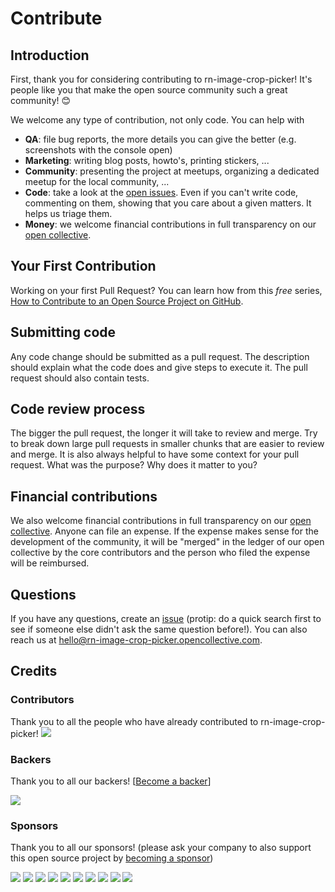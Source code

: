 # Contribute

## Introduction

First, thank you for considering contributing to rn-image-crop-picker! It's people like you that make the open source community such a great community! 😊

We welcome any type of contribution, not only code. You can help with

- **QA**: file bug reports, the more details you can give the better (e.g. screenshots with the console open)
- **Marketing**: writing blog posts, howto's, printing stickers, ...
- **Community**: presenting the project at meetups, organizing a dedicated meetup for the local community, ...
- **Code**: take a look at the [open issues](https://github.com/ivpusic/rn-image-crop-picker/issues). Even if you can't write code, commenting on them, showing that you care about a given
  matters. It helps us triage them.
- **Money**: we welcome financial contributions in full transparency on our [open collective](https://opencollective.com/rn-image-crop-picker).

## Your First Contribution

Working on your first Pull Request? You can learn how from this _free_ series, [How to Contribute to an Open Source Project on GitHub](https://egghead.io/series/how-to-contribute-to-an-open-source-project-on-github).

## Submitting code

Any code change should be submitted as a pull request. The description should explain what the code does and give steps to execute it. The pull request should also contain tests.

## Code review process

The bigger the pull request, the longer it will take to review and merge. Try to break down large pull requests in smaller chunks that are easier to review and merge.
It is also always helpful to have some context for your pull request. What was the purpose? Why does it matter to you?

## Financial contributions

We also welcome financial contributions in full transparency on our [open collective](https://opencollective.com/rn-image-crop-picker).
Anyone can file an expense. If the expense makes sense for the development of the community, it will be "merged" in the ledger of our open collective by the core contributors and the person who filed the expense will be reimbursed.

## Questions

If you have any questions, create an [issue](https://github.com/ivpusic/rn-image-crop-picker/issues) (protip: do a quick search first to see if someone else didn't ask the same question before!).
You can also reach us at hello@rn-image-crop-picker.opencollective.com.

## Credits

### Contributors

Thank you to all the people who have already contributed to rn-image-crop-picker!
<a href="graphs/contributors"><img src="https://opencollective.com/rn-image-crop-picker/contributors.svg?width=890" /></a>

### Backers

Thank you to all our backers! [[Become a backer](https://opencollective.com/rn-image-crop-picker#backer)]

<a href="https://opencollective.com/rn-image-crop-picker#backers" target="_blank"><img src="https://opencollective.com/rn-image-crop-picker/backers.svg?width=890"></a>

### Sponsors

Thank you to all our sponsors! (please ask your company to also support this open source project by [becoming a sponsor](https://opencollective.com/rn-image-crop-picker#sponsor))

<a href="https://opencollective.com/rn-image-crop-picker/sponsor/0/website" target="_blank"><img src="https://opencollective.com/rn-image-crop-picker/sponsor/0/avatar.svg"></a>
<a href="https://opencollective.com/rn-image-crop-picker/sponsor/1/website" target="_blank"><img src="https://opencollective.com/rn-image-crop-picker/sponsor/1/avatar.svg"></a>
<a href="https://opencollective.com/rn-image-crop-picker/sponsor/2/website" target="_blank"><img src="https://opencollective.com/rn-image-crop-picker/sponsor/2/avatar.svg"></a>
<a href="https://opencollective.com/rn-image-crop-picker/sponsor/3/website" target="_blank"><img src="https://opencollective.com/rn-image-crop-picker/sponsor/3/avatar.svg"></a>
<a href="https://opencollective.com/rn-image-crop-picker/sponsor/4/website" target="_blank"><img src="https://opencollective.com/rn-image-crop-picker/sponsor/4/avatar.svg"></a>
<a href="https://opencollective.com/rn-image-crop-picker/sponsor/5/website" target="_blank"><img src="https://opencollective.com/rn-image-crop-picker/sponsor/5/avatar.svg"></a>
<a href="https://opencollective.com/rn-image-crop-picker/sponsor/6/website" target="_blank"><img src="https://opencollective.com/rn-image-crop-picker/sponsor/6/avatar.svg"></a>
<a href="https://opencollective.com/rn-image-crop-picker/sponsor/7/website" target="_blank"><img src="https://opencollective.com/rn-image-crop-picker/sponsor/7/avatar.svg"></a>
<a href="https://opencollective.com/rn-image-crop-picker/sponsor/8/website" target="_blank"><img src="https://opencollective.com/rn-image-crop-picker/sponsor/8/avatar.svg"></a>
<a href="https://opencollective.com/rn-image-crop-picker/sponsor/9/website" target="_blank"><img src="https://opencollective.com/rn-image-crop-picker/sponsor/9/avatar.svg"></a>

<!-- This `CONTRIBUTING.md` is based on @nayafia's template https://github.com/nayafia/contributing-template -->
